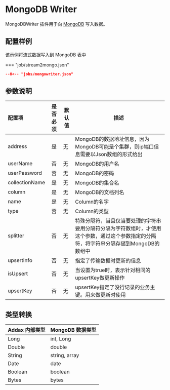 # MongoDB Writer

MongoDBWriter 插件用于向 [MongoDB](https://mongodb.com) 写入数据。

## 配置样例

该示例将流式数据写入到 MongoDB 表中

=== "job/stream2mongo.json"

  ```json
  --8<-- "jobs/mongowriter.json"
  ```

## 参数说明

| 配置项         | 是否必须 | 默认值 | 描述                                                                                                                  |
| :------------- | :------: | ------ | ------------------------------------------------------------------------------------------------------------------ |
| address        |    是    | 无     | MongoDB的数据地址信息，因为MongoDB可能是个集群，则ip端口信息需要以Json数组的形式给出                                           |
| userName       |    否    | 无     | MongoDB的用户名                                                                                                         |
| userPassword   |    否    | 无     | MongoDB的密码                                                                                                            |
| collectionName |    是    | 无     | MongoDB的集合名                                                                                                        |
| column         |    是    | 无     | MongoDB的文档列名                                                                                                      |
| name           |    是    | 无     | Column的名字                                                                                                          |
| type           |    否    | 无     | Column的类型                                                                                                          |
| splitter       |    否    | 无     | 特殊分隔符，当且仅当要处理的字符串要用分隔符分隔为字符数组时，才使用这个参数，通过这个参数指定的分隔符，将字符串分隔存储到MongoDB的数组中 |
| upsertInfo     |    否    | 无     | 指定了传输数据时更新的信息                                                                                              |
| isUpsert       |    否    | 无     | 当设置为true时，表示针对相同的upsertKey做更新操作                                                                         |
| upsertKey      |    否    | 无     | upsertKey指定了没行记录的业务主键。用来做更新时使用                                                                       |

## 类型转换

| Addax 内部类型 | MongoDB 数据类型 |
| -------------- | ---------------- |
| Long           | int, Long        |
| Double         | double           |
| String         | string, array    |
| Date           | date             |
| Boolean        | boolean          |
| Bytes          | bytes            |
